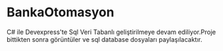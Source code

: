 # BankaOtomasyon

<p>C# ile Devexpress'te Sql Veri Tabanlı geliştirilmeye devam ediliyor.Proje bittikten sonra görüntüler ve sql database dosyaları paylaşılacaktır.<p/>
